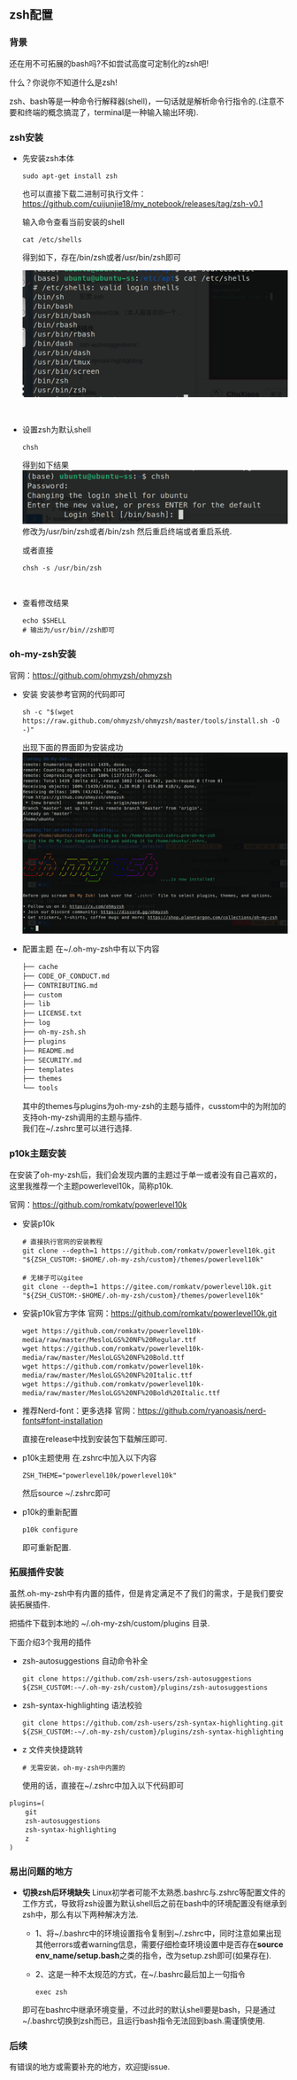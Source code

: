 ## zsh配置

### 背景

还在用不可拓展的bash吗?不如尝试高度可定制化的zsh吧!

什么？你说你不知道什么是zsh!

zsh、bash等是一种命令行解释器(shell)，一句话就是解析命令行指令的.(注意不要和终端的概念搞混了，terminal是一种输入输出环境).

### zsh安装

- 先安装zsh本体
  
  ```shell
  sudo apt-get install zsh
  ```

  也可以直接下载二进制可执行文件：https://github.com/cuijunjie18/my_notebook/releases/tag/zsh-v0.1
  
    输入命令查看当前安装的shell
  
  ```shell
  cat /etc/shells
  ```
  
    得到如下，存在/bin/zsh或者/usr/bin/zsh即可
  
    ![](images/a.png)
  
  <br>

- 设置zsh为默认shell
  
  ```shell
  chsh
  ```
  
  得到如下结果
  ![](images/b.png)
  修改为/usr/bin/zsh或者/bin/zsh
  然后重启终端或者重启系统.
  
  或者直接
  
  ```shell
  chsh -s /usr/bin/zsh
  ```
  
  <br>

- 查看修改结果
  
  ```shell
  echo $SHELL
  # 输出为/usr/bin//zsh即可
  ```

### oh-my-zsh安装

官网：https://github.com/ohmyzsh/ohmyzsh

- 安装
  安装参考官网的代码即可
  
  ```shell
  sh -c "$(wget https://raw.github.com/ohmyzsh/ohmyzsh/master/tools/install.sh -O -)"
  ```
  
  出现下面的界面即为安装成功
  ![](images/c.png)

- 配置主题
  在~/.oh-my-zsh中有以下内容
  
  ```txt
  ├── cache
  ├── CODE_OF_CONDUCT.md
  ├── CONTRIBUTING.md
  ├── custom
  ├── lib
  ├── LICENSE.txt
  ├── log
  ├── oh-my-zsh.sh
  ├── plugins
  ├── README.md
  ├── SECURITY.md
  ├── templates
  ├── themes
  └── tools
  ```
  
  其中的themes与plugins为oh-my-zsh的主题与插件，cusstom中的为附加的支持oh-my-zsh调用的主题与插件.  
  我们在~/.zshrc里可以进行选择.

### p10k主题安装

在安装了oh-my-zsh后，我们会发现内置的主题过于单一或者没有自己喜欢的，这里我推荐一个主题powerlevel10k，简称p10k.

官网：https://github.com/romkatv/powerlevel10k

- 安装p10k
  
  ```shell
  # 直接执行官网的安装教程
  git clone --depth=1 https://github.com/romkatv/powerlevel10k.git "${ZSH_CUSTOM:-$HOME/.oh-my-zsh/custom}/themes/powerlevel10k"
  
  # 无梯子可以gitee
  git clone --depth=1 https://gitee.com/romkatv/powerlevel10k.git "${ZSH_CUSTOM:-$HOME/.oh-my-zsh/custom}/themes/powerlevel10k"
  ```

- 安装p10k官方字体
  官网：https://github.com/romkatv/powerlevel10k.git
  
  ```shell
  wget https://github.com/romkatv/powerlevel10k-media/raw/master/MesloLGS%20NF%20Regular.ttf
  wget https://github.com/romkatv/powerlevel10k-media/raw/master/MesloLGS%20NF%20Bold.ttf
  wget https://github.com/romkatv/powerlevel10k-media/raw/master/MesloLGS%20NF%20Italic.ttf
  wget https://github.com/romkatv/powerlevel10k-media/raw/master/MesloLGS%20NF%20Bold%20Italic.ttf
  ```

- 推荐Nerd-font：更多选择
  官网：https://github.com/ryanoasis/nerd-fonts#font-installation
  
  直接在release中找到安装包下载解压即可.

- p10k主题使用
  在.zshrc中加入以下内容
  
  ```vim
  ZSH_THEME="powerlevel10k/powerlevel10k"
  ```
  
  然后source ~/.zshrc即可

- p10k的重新配置
  
  ```shell
  p10k configure
  ```
  
  即可重新配置.

### 拓展插件安装

虽然.oh-my-zsh中有内置的插件，但是肯定满足不了我们的需求，于是我们要安装拓展插件.

把插件下载到本地的 ~/.oh-my-zsh/custom/plugins 目录.

下面介绍3个我用的插件

- zsh-autosuggestions
  自动命令补全
  
  ```shell
  git clone https://github.com/zsh-users/zsh-autosuggestions ${ZSH_CUSTOM:-~/.oh-my-zsh/custom}/plugins/zsh-autosuggestions
  ```

- zsh-syntax-highlighting
  语法校验
  
  ```shell
  git clone https://github.com/zsh-users/zsh-syntax-highlighting.git ${ZSH_CUSTOM:-~/.oh-my-zsh/custom}/plugins/zsh-syntax-highlighting 
  ```

- z
  文件夹快捷跳转
  
  ```shell
  # 无需安装，oh-my-zsh中内置的
  ```
  
  使用的话，直接在~/.zshrc中加入以下代码即可

```vim
plugins=(
    git
    zsh-autosuggestions
    zsh-syntax-highlighting
    z
)
```

### 易出问题的地方

- **切换zsh后环境缺失**
  Linux初学者可能不太熟悉.bashrc与.zshrc等配置文件的工作方式，导致将zsh设置为默认shell后之前在bash中的环境配置没有继承到zsh中，那么有以下两种解决方法.
  
  - 1、将~/.bashrc中的环境设置指令复制到~/.zshrc中，同时注意如果出现其他errors或者warning信息，需要仔细检查环境设置中是否存在**source env_name/setup.bash**之类的指令，改为setup.zsh即可(如果存在).
  
  - 2、这是一种不太规范的方式，在~/.bashrc最后加上一句指令
    
    ```shell
    exec zsh
    ```
    
  即可在bashrc中继承环境变量，不过此时的默认shell要是bash，只是通过~/.bashrc切换到zsh而已，且运行bash指令无法回到bash.需谨慎使用.

### 后续

有错误的地方或需要补充的地方，欢迎提issue.
